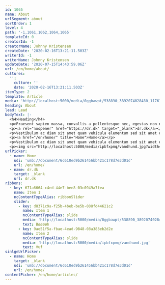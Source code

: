 ```yaml
---
id: 1065
name: About
urlSegment: about
sortOrder: 1
level: 4
path: '-1,1061,1062,1064,1065'
templateId: 0
creatorId: -1
creatorName: Johnny Kristensen
createDate: '2020-02-16T13:21:11.503Z'
writerId: -1
writerName: Johnny Kristensen
updateDate: '2020-07-15T14:43:59.06Z'
url: /en/home/about/
cultures:
  '':
    culture: ''
    date: '2020-02-16T13:21:11.503Z'
itemType: 2
template: Article
media: 'http://localhost:5000/media/0ggbawpt/538890_3892074028480_1176103828_n.jpg'
heading: About
lead: Lead
bodyText: |-
  <h4>Heading</h4>
  <p>Praesent sapien massa, convallis a pellentesque nec, egestas non nisi. Sed porttitor lectus nibh. Curabitur arcu erat, accumsan id imperdiet et, porttitor at sem. Quisque velit nisi, pretium ut lacinia in, elementum id enim.</p>
  <p><a rel="noopener" href="https://dr.dk" target="_blank">dr.dk</a></p>
  <p>Vestibulum ac diam sit amet quam vehicula elementum sed sit amet dui. Vestibulum ante ipsum primis in faucibus orci luctus et ultrices posuere cubilia Curae; Donec velit neque, auctor sit amet aliquam vel, ullamcorper sit amet ligula. Nulla porttitor accumsan tincidunt. Curabitur non nulla sit amet nisl tempus convallis quis ac lectus.</p>
  <p><a href="/en/home/" title="Home">Home</a></p>
  <p>Vestibulum ac diam sit amet quam vehicula elementum sed sit amet dui. Vestibulum ante ipsum primis in faucibus orci luctus et ultrices posuere cubilia Curae; Donec velit neque, auctor sit amet aliquam vel, ullamcorper sit amet ligula. Nulla porttitor accumsan tincidunt. Curabitur non nulla sit amet nisl tempus convallis quis ac lectus.</p>
  <p><img src="http://localhost:5000/media/ipbfxpmq/vandhund.jpg?width=500&amp;height=331.25000000000006" alt="" width="500" height="331.25000000000006" data-udi="umb://media/bd4bc345f890415c816f2d67305625ac"></p>
urlPicker:
  - name: Home
    udi: 'umb://document/6c610ed9b261456bb421c178d7e3d01d'
    url: /en/home/
  - name: dr.dk
    target: _blank
    url: dr.dk
ribbons:
  - key: 671a6664-c4ed-44e7-bee8-03c0949a7fea
    name: Item 1
    ncContentTypeAlias: ribbonSlider
    slider:
      - key: d8371c9a-f25b-4beb-be5b-008fd44621c2
        name: Item 1
        ncContentTypeAlias: slide
        media: 'http://localhost:5000/media/0ggbawpt/538890_3892074028480_1176103828_n.jpg'
        text: Bøøøøh
      - key: 0ae51f5a-fbae-4ead-9848-08a383eb2d2e
        name: Item 2
        ncContentTypeAlias: slide
        media: 'http://localhost:5000/media/ipbfxpmq/vandhund.jpg'
        text: Vuf
sinlgeUrlPicker:
  - name: Home
    target: _blank
    udi: 'umb://document/6c610ed9b261456bb421c178d7e3d01d'
    url: /en/home/
contentPicker: /en/home/articles/
---
```


